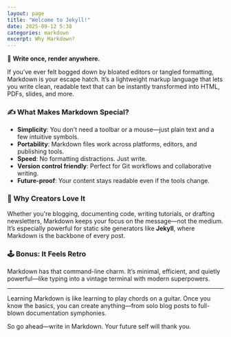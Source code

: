 ```yaml
---
layout: page
title: "Welcome to Jekyll!"
date: 2025-09-12 5:38
categories: markdown
excerpt: Why Markdown?
---
```


🧠 **Write once, render anywhere.**

If you’ve ever felt bogged down by bloated editors or tangled formatting, Markdown is your escape hatch. It’s a lightweight markup language that lets you write clean, readable text that can be instantly transformed into HTML, PDFs, slides, and more.

### ✍️ What Makes Markdown Special?

- **Simplicity**: You don’t need a toolbar or a mouse—just plain text and a few intuitive symbols.
- **Portability**: Markdown files work across platforms, editors, and publishing tools.
- **Speed**: No formatting distractions. Just write.
- **Version control friendly**: Perfect for Git workflows and collaborative writing.
- **Future-proof**: Your content stays readable even if the tools change.

### 🧃 Why Creators Love It

Whether you're blogging, documenting code, writing tutorials, or drafting newsletters, Markdown keeps your focus on the message—not the medium. It’s especially powerful for static site generators like **Jekyll**, where Markdown is the backbone of every post.

### 🕹️ Bonus: It Feels Retro

Markdown has that command-line charm. It’s minimal, efficient, and quietly powerful—like typing into a vintage terminal with modern superpowers.

---

Learning Markdown is like learning to play chords on a guitar. Once you know the basics, you can create anything—from solo blog posts to full-blown documentation symphonies.

So go ahead—write in Markdown. Your future self will thank you.
